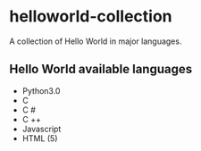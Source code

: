 # helloworld-collection
A collection of Hello World in major languages.
## Hello World available languages
* Python3.0
* C
* C #
* C ++
* Javascript
* HTML (5)
